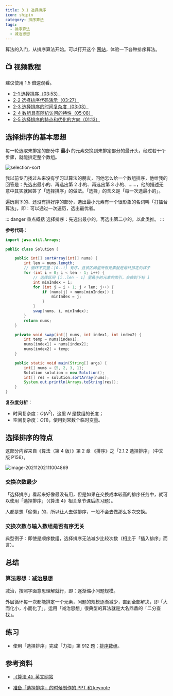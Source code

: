 ```yaml
---
title: 3.1 选择排序
icon: shipin
category: 排序算法
tags:
  - 排序算法  
  - 减治思想
---
```


算法的入门，从排序算法开始。可以打开这个 [网站](https://visualgo.net/zh/sorting)，体验一下各种排序算法。

## :tv: **视频教程**

建议使用 1.5 倍速观看。

+ [2-1 选择排序（03:53）](https://www.bilibili.com/video/BV1y44y1q7MJ?p=1)
+ [2-2 选择排序代码演示（03:27）](https://www.bilibili.com/video/BV1y44y1q7MJ?p=2)
+ [2-3 选择排序的时间复杂度（03:03）](https://www.bilibili.com/video/BV1y44y1q7MJ?p=3)
+ [2-4 数组具有随机访问的特性（05:08）](https://www.bilibili.com/video/BV1y44y1q7MJ?p=4)
+ [2-5 选择排序的特点和优化的方向（01:13）](https://www.bilibili.com/video/BV1y44y1q7MJ?p=5)

## 选择排序的基本思想

每一轮选取未排定的部分中 **最小** 的元素交换到未排定部分的最开头，经过若干个步骤，就能排定整个数组。

![selection-sort](https://tva1.sinaimg.cn/large/008i3skNgy1gwza3v3tr7g30u00gwk98.gif)

我以前专门找过从来没有学习过算法的朋友，问他怎么给一个数组排序，他给我的回答是：先选出最小的、再选出第 2 小的、再选出第 3 小的、……，他的描述无意中其实就回答了「选择排序」的做法。「选择」的含义是「每一次选最小的」。

遍历剩下的、还没有排好序的部分，选出最小元素有一个很形象的名词叫「打擂台算法」，即：可以通过一次遍历，选出最优者。

::: danger 重点概括
选择排序：先选出最小的，再选出第二小的，以此类推。
:::

**参考代码**：

```java
import java.util.Arrays;

public class Solution {

    public int[] sortArray(int[] nums) {
        int len = nums.length;
        // 循环不变量：[0..i) 有序，且该区间里所有元素就是最终排定的样子
        for (int i = 0; i < len - 1; i++) {
            // 选择区间 [i..len - 1] 里最小的元素的索引，交换到下标 i
            int minIndex = i;
            for (int j = i + 1; j < len; j++) {
                if (nums[j] < nums[minIndex]) {
                    minIndex = j;
                }
            }
            swap(nums, i, minIndex);
        }
        return nums;
    }

    private void swap(int[] nums, int index1, int index2) {
        int temp = nums[index1];
        nums[index1] = nums[index2];
        nums[index2] = temp;
    }

    public static void main(String[] args) {
        int[] nums = {5, 2, 3, 1};
        Solution solution = new Solution();
        int[] res = solution.sortArray(nums);
        System.out.println(Arrays.toString(res));
    }
}
```
**复杂度分析**：

- 时间复杂度：$O(N^2)$，这里 $N$ 是数组的长度；
- 空间复杂度：$O(1)$，使用到常数个临时变量。

## 选择排序的特点

这部分内容来自《算法（第 4 版）》第 2 章 《排序》之「2.1.2 选择排序」（中文版 P156）。

![image-20211202111004869](https://tva1.sinaimg.cn/large/008i3skNgy1gwzbbwqpuwj317m09kq5y.jpg)

### 交换次数最少

「选择排序」看起来好像最没有用，但是如果在交换成本较高的排序任务中，就可以使用「选择排序」（《算法 4》相关章节课后练习题）。


人都是想「偷懒」的，所以让人去做排序，一般不会去做那么多次交换。

### 交换次数与输入数组是否有序无关

典型例子：即使是顺序数组，选择排序无法减少比较次数（相比于「插入排序」而言）。

## 总结

### 算法思想：[减治思想](https://www.geeksforgeeks.org/decrease-and-conquer/)

减治，按照字面意思理解就行，即：逐渐缩小问题规模。

外层循环每一次都能排定一个元素，问题的规模逐渐减少，直到全部解决，即「大而化小，小而化了」。运用「减治思想」很典型的算法就是大名鼎鼎的「二分查找」。


## 练习

+ 使用「选择排序」完成「力扣」第 912 题：[排序数组](https://leetcode-cn.com/problems/sort-an-array/)。

## 参考资料

+ [《算法 4》英文网站](https://algs4.cs.princeton.edu/21elementary/)

+ [准备「选择排序」的时候制作的 PPT 和 keynote](https://www.yuque.com/liweiwei1419/algo/sfqelg) 

<Utterances />